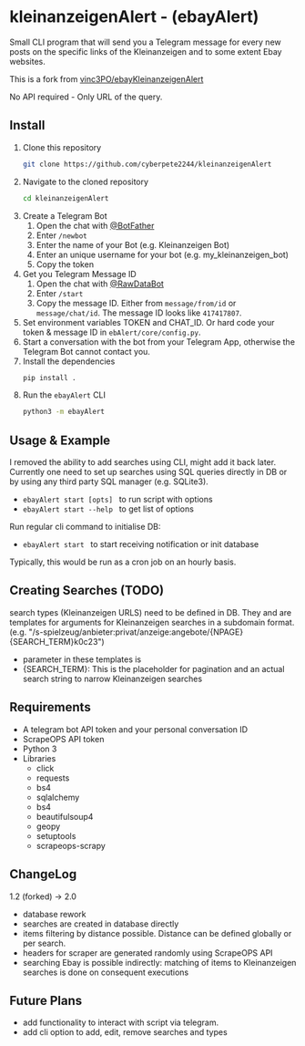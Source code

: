 # kleinanzeigenAlert - (ebayAlert)
Small CLI program that will send you a Telegram message for every new posts on the specific links of the Kleinanzeigen and to some extent Ebay websites. 

This is a fork from [vinc3PO/ebayKleinanzeigenAlert](https://github.com/vinc3PO/ebayKleinanzeigenAlert)

No API required - Only URL of the query.

## Install

1. Clone this repository
   ```sh
   git clone https://github.com/cyberpete2244/kleinanzeigenAlert
   ```
2. Navigate to the cloned repository
   ```sh
   cd kleinanzeigenAlert
   ```
3. Create a Telegram Bot
   1. Open the chat with [@BotFather](https://t.me/BotFather)
   2. Enter `/newbot`
   3. Enter the name of your Bot (e.g. Kleinanzeigen Bot)
   4. Enter an unique username for your bot (e.g. my_kleinanzeigen_bot)
   5. Copy the token
4. Get you Telegram Message ID
   1. Open the chat with [@RawDataBot](https://t.me/RawDataBot)
   2. Enter `/start`
   3. Copy the message ID. Either from `message/from/id` or `message/chat/id`. The message ID looks like `417417807`.
5. Set environment variables TOKEN and CHAT_ID. Or hard code your token & message ID in `ebAlert/core/config.py`.
6. Start a conversation with the bot from your Telegram App, otherwise the Telegram Bot cannot contact you.
7. Install the dependencies
   ```sh
   pip install .
   ```
8. Run the `ebayAlert` CLI
   ```sh
   python3 -m ebayAlert
   ```

## Usage & Example
I removed the ability to add searches using CLI, might add it back later. Currently one need to set up searches using SQL queries directly in DB or by using any third party SQL manager (e.g. SQLite3). 
* ```ebayAlert start [opts] ``` to run script with options
* ```ebayAlert start --help ``` to get list of options

Run regular cli command to initialise DB:  

* ```ebayAlert start ``` to start receiving notification or init database

Typically, this would be run as a cron job on an hourly basis.

## Creating Searches (TODO)
search types (Kleinanzeigen URLS) need to be defined in DB. They and are templates for arguments for Kleinanzeigen searches in a subdomain format. (e.g. "/s-spielzeug/anbieter:privat/anzeige:angebote/{NPAGE}{SEARCH_TERM}k0c23")
* parameter in these templates is
* {SEARCH_TERM}: This is the placeholder for pagination and an actual search string to narrow Kleinanzeigen searches 

## Requirements
* A telegram bot API token and your personal conversation ID
* ScrapeOPS API token
* Python 3
* Libraries
  * click
  * requests
  * bs4
  * sqlalchemy
  * bs4
  * beautifulsoup4
  * geopy
  * setuptools
  * scrapeops-scrapy

## ChangeLog
  1.2 (forked) -> 2.0
* database rework
* searches are created in database directly
* items filtering by distance possible. Distance can be defined globally or per search.
* headers for scraper are generated randomly using ScrapeOPS API
* searching Ebay is possible indirectly: matching of items to Kleinanzeigen searches is done on consequent executions

## Future Plans
* add functionality to interact with script via telegram.
* add cli option to add, edit, remove searches and types
